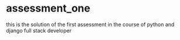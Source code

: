 # assessment_one
this is the solution of the first assessment in the course of python and django full stack developer
